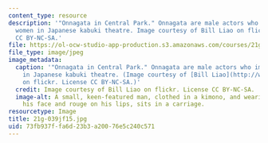 ```yaml
---
content_type: resource
description: '"Onnagata in Central Park." Onnagata are male actors who impersonate
  women in Japanese kabuki theatre. Image courtesy of Bill Liao on flickr. License
  CC BY-NC-SA.'
file: https://ol-ocw-studio-app-production.s3.amazonaws.com/courses/21g-039j-gender-and-japanese-popular-culture-fall-2015/73fb937ffa6d23b3a20076e5c240c571_21g-039jf15.jpg
file_type: image/jpeg
image_metadata:
  caption: '"Onnagata in Central Park." Onnagata are male actors who impersonate women
    in Japanese kabuki theatre. (Image courtesy of [Bill Liao](http://www.flickr.com/photos/liao/1582948788/in/photolist-DVxZXF-DVxW9Z-EGsEJ9-3pT2wu-3pMYC2)
    on flickr. License CC BY-NC-SA.)'
  credit: Image courtesy of Bill Liao on flickr. License CC BY-NC-SA.
  image-alt: A small, keen-featured man, clothed in a kimono, and wearing powder on
    his face and rouge on his lips, sits in a carriage.
resourcetype: Image
title: 21g-039jf15.jpg
uid: 73fb937f-fa6d-23b3-a200-76e5c240c571
---
```

